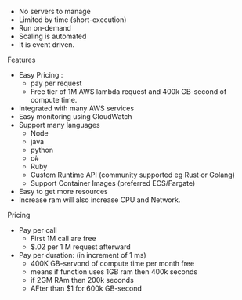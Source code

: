 
- No servers to manage
- Limited by time  (short-execution)
- Run on-demand
- Scaling is automated
- It is event driven.


Features 
- Easy Pricing :
  - pay per request 
  - Free tier of 1M AWS lambda request and 400k GB-second of compute time.
- Integrated with many AWS services
- Easy monitoring using CloudWatch
- Support many languages 
  - Node
  - java
  - python
  - c#
  - Ruby
  - Custom Runtime API (community supported eg Rust or Golang)
  - Support Container Images (preferred ECS/Fargate)
- Easy to get more resources
- Increase ram will also increase CPU and Network.


Pricing
- Pay per call
  - First 1M call are free
  - $.02 per 1 M  request afterward
- Pay per duration: (in increment of 1 ms)
  - 400K GB-servond of compute time per month free
  - means if function uses 1GB ram then 400k seconds
  - if 2GM RAm then 200k seconds
  - AFter than $1 for 600k GB-second